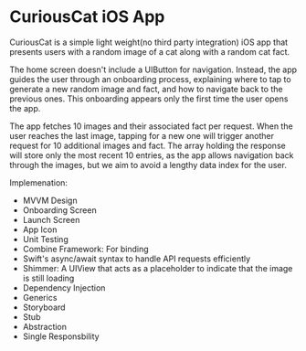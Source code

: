 # CuriousCat iOS App

CuriousCat is a simple light weight(no third party integration) iOS app that presents users with a random image of a cat along with a random cat fact. 

The home screen doesn't include a UIButton for navigation. Instead, the app guides the user through an onboarding process, explaining where to tap to generate a new random image and fact, and how to navigate back to the previous ones. This onboarding appears only the first time the user opens the app.

The app fetches 10 images and their associated fact per request. When the user reaches the last image, tapping for a new one will trigger another request for 10 additional images and fact. The array holding the response will store only the most recent 10 entries, as the app allows navigation back through the images, but we aim to avoid a lengthy data index for the user.

Implemenation:
* MVVM Design
* Onboarding Screen
* Launch Screen
* App Icon
* Unit Testing
* Combine Framework: For binding
* Swift's async/await syntax to handle API requests efficiently
* Shimmer: A UIView that acts as a placeholder to indicate that the image is still loading
* Dependency Injection
* Generics
* Storyboard
* Stub
* Abstraction
* Single Responsbility



